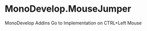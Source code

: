 MonoDevelop.MouseJumper
=======================

MonoDevelop Addins Go to Implementation on CTRL+Left Mouse
